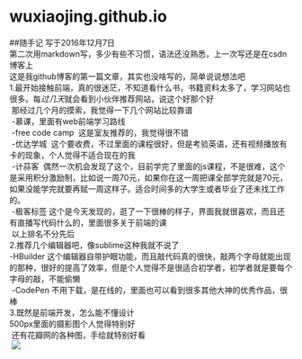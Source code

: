 # wuxiaojing.github.io
##随手记
写于2016年12月7日<br/>
第二次用markdown写，多少有些不习惯，语法还没熟悉，上一次写还是在csdn博客上<br/>
这是我github博客的第一篇文章，其实也没啥写的，简单说说想法吧<br/>
1.最开始接触前端，真的很迷茫，不知道看什么书，书籍资料太多了，学习网站也很多。每*过几天*就会看到小伙伴推荐网站，说这个好那个好<br/>
  那经过几个月的摸索，我觉得一下几个网站比较靠谱<br/>
  -慕课，里面有web前端学习路线<br/>
  -free code camp  这是室友推荐的，我觉得很不错<br/>
  -优达学城  这个要收费，不过里面的课程很好，但是考验英语，还有视频播放有卡的现象，个人觉得不适合现在的我<br/>
  -计蒜客  偶然一次机会发现了这个，目前学完了里面的js课程，不是很难，这个是采用积分激励制，比如说一周70元，如果你在这一周把课全部学完就是70元，
   如果没能学完就要再赋一周这样子。适合时间多的大学生或者毕业了还未找工作的。<br/>
  -极客标签 这个是今天发现的，逛了一下很棒的样子，界面我就很喜欢，而且还有直播写代码什么的，里面很多关于前端的课<br/>
  以上排名不分先后<br/>
2.推荐几个编辑器吧，像sublime这种我就不说了<br/>
  -HBuilder 这个编辑器自带护眼功能，而且敲代码真的很快，敲两个字母就能出现的那种，很好的提高了效率，但是个人觉得不是很适合初学者，初学者就是要每个字母的敲，不能偷懒<br/>
  -CodePen 不用下载，是在线的，里面也可以看到很多其他大神的优秀作品，很棒<br/>
3.既然是前端开发，怎么能不懂设计<br/>
  500px里面的摄影图个人觉得特别好<br/>
  还有花瓣网的各种图，手绘就特别好看<br/>
  <img src = "http://img.hb.aicdn.com/e6b5a0f837140922859ef5c41d04d03c00a7b942237ad-YdOvf2_fw658">
